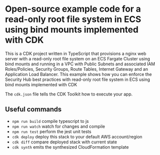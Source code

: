 # Open-source example code for a read-only root file system in ECS using bind mounts implemented with CDK
This is a CDK project written in TypeScript that provisions a nginx web server with a read-only root file system on an ECS Fargate Cluster using bind mounts and running in a VPC with Public Subnets and associated IAM Roles/Policies, Security Groups, Route Tables, Internet Gateway and an Application Load Balancer. This example shows how you can enforce the Security Hub best practices with read-only root file system in ECS using bind mounts implemented with CDK

The `cdk.json` file tells the CDK Toolkit how to execute your app.

## Useful commands

* `npm run build`   compile typescript to js
* `npm run watch`   watch for changes and compile
* `npm run test`    perform the jest unit tests
* `cdk deploy`      deploy this stack to your default AWS account/region
* `cdk diff`        compare deployed stack with current state
* `cdk synth`       emits the synthesized CloudFormation template
